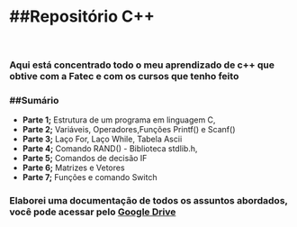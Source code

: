 <h1>##Repositório C++</h1>
<br>
<h3>Aqui está concentrado todo o meu aprendizado de c++ que obtive com a Fatec e com os cursos que tenho feito</h3>
<h3>##Sumário</h3>
<ul>
    <li><b>Parte 1;</b> Estrutura de um programa em linguagem C, </li>
    <li><b>Parte 2;</b> Variáveis, Operadores,Funções Printf() e Scanf()</li>
    <li><b>Parte 3;</b> Laço For, Laço While, Tabela Ascii </li>
    <li><b>Parte 4;</b> Comando RAND() - Biblioteca stdlib.h,</li>
    <li><b>Parte 5;</b> Comandos de decisão IF</li>
    <li><b>Parte 6;</b> Matrizes e Vetores</li>
    <li><b>Parte 7;</b> Funções e comando Switch</li>
</ul>
<h3>Elaborei uma documentação de todos os assuntos abordados, você pode acessar pelo <a href="https://drive.google.com/drive/folders/1SPDapthNL9QltSghqop-_GgXi0d2xvrH?usp=share_link">Google Drive</a> </h3>

